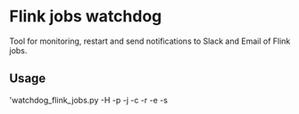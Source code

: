 # Flink jobs watchdog 

Tool for monitoring, restart and send notifications to Slack and Email of Flink jobs.

## Usage

'watchdog_flink_jobs.py -H <flinkHost> -p <flinkPort> -j <commaJobList> -c <launchCommand> -r <autoRestart> -e <sendEmail> -s <sendSlack>
